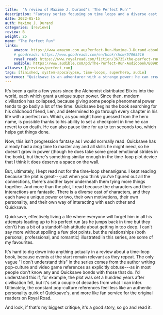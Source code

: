 ```yaml
---
title:  "A review of Maxime J. Durand's 'The Perfect Run'"
description: "Fantasy series focusing on time loops and a diverse cast of super-powered characters trying to save the world... or end it. Great characterisation and imaginative powers: awesome."
date: 2022-05-15
auth: Maxime J. Durand
categories: [reviews]
review: B
weight: 25
name: "The Perfect Run"
links:
    amazon: https://www.amazon.com.au/Perfect-Run-Maxime-J-Durand-ebook/dp/B08WL8CS8B
    # goodreads: https://www.goodreads.com/en/book/show/57065516
    royal_road: https://www.royalroad.com/fiction/36735/the-perfect-run
    audible: https://www.audible.com/pd/The-Perfect-Run-Audiobook/B09HSRRT1T
aliases: [/reviews/perfect_run]
tags: [finished, system-apocalypse, time-loops, superhero, audio]
sentence: "Quicksave is an adventurer with a strange power: he can create a save-point in time and redo his life whenever he dies."
---
```



It's been a quite a few years since the Alchemist distributed Elixirs into the world, each which grant a unique super power. Since then, modern civilisation has collapsed, because giving some people phenomenal power tends to go badly a lot of the time. Quicksave begins the book searching for his childhood friend, Len, and determined to go through every chapter in his life with a perfect run. Which, as you might have guessed from the hero name, is possible thanks to his ability to set a checkpoint in time he can revert to on death. He can also pause time for up to ten seconds too, which helps get things done.

Now, this isn't progression fantasy as I would normally read. Quicksave has already had a *long* time to master any and all skills he might need, so he doesn't grow in power (though he does take some great emotional strides in the book), but there's something similar enough in the time-loop plot device that I think it does deserve a space on the wall. 

But, ultimately, I kept read not for the time-loop shenanigans. I kept reading because the plot is great---just when you think you've figured out all the connections, there's another layer underneath them tying more things together. And more than the plot, I read because the characters and their interactions are fantastic. There is a diverse cast of characters, and they each have a unique power or two, their own motivations, their own personality, and their own way of interacting with each other and Quicksave.

Quicksave, effectively living a life where everyone will forget him in all his attempts leading up to his perfect run (as he jumps back in time but they don't) has a bit of a standoff-ish attitude about getting in too deep. I can't say more without spoiling a few plot points, but the relationships (both personal, professional, and romantic) illustrated in this series, are some of my favourites.

It's hard to dig down into anything actually in a review about a time-loop book, because events at the start remain relevant as they repeat. The only vague "I don't understand this" in the series comes from the author writing pop-culture and video game references as explicitly obtuse---as in most people don't know any and Quicksave bonds with those that do. I'd understand this if, for example, the plot was set a hundred years after civilisation fell, but it's set a couple of decades from what I can infer. Ultimately, the constant pop-culture references feel less like an authentic personality quirk of Quicksave's, and more like fan service for the original readers on Royal Road. 

And look, if that's my biggest critique, it's a good story, so go and read it.